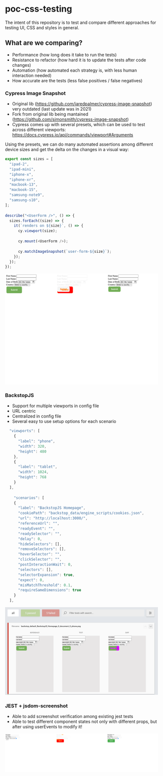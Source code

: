 # poc-css-testing

The intent of this repository is to test and compare different approaches for testing UI, CSS and styles in general.

## What are we comparing?

- Performance (how long does it take to run the tests)
- Resistance to refactor (how hard it is to update the tests after code changes)
- Automation (how automated each strategy is, with less human interaction needed)
- How accurate are the tests (less false positives / false negatives)

### Cypress Image Snapshot

- Original lib (https://github.com/jaredpalmer/cypress-image-snapshot) very outdated (last update was in 2021)
- Fork from original lib being mantained (https://github.com/simonsmith/cypress-image-snapshot)
- Cypress comes up with several presets, which can be used to test across different viewports: https://docs.cypress.io/api/commands/viewport#Arguments

Using the presets, we can do many automated assertions among different device sizes and get the delta on the changes in a visual way:

```javascript
export const sizes = [
  "ipad-2",
  "ipad-mini",
  "iphone-x",
  "iphone-xr",
  "macbook-13",
  "macbook-15",
  "samsung-note9",
  "samsung-s10",
];

describe("<UserForm />", () => {
  sizes.forEach((size) => {
    it(`renders on ${size}`, () => {
      cy.viewport(size);

      cy.mount(<UserForm />);

      cy.matchImageSnapshot(`user-form-${size}`);
    });
  });
});
```

![User Form iPhone X Diff](cypress/snapshots/src/components/UserForm/UserForm.cy.js/__diff_output__/user-form-iphone-x.diff.png)

### BackstopJS

- Support for multiple viewports in config file
- URL centric
- Centralized in config file
- Several easy to use setup options for each scenario

```javascript
  "viewports": [
    {
      "label": "phone",
      "width": 320,
      "height": 480
    },
    {
      "label": "tablet",
      "width": 1024,
      "height": 768
    }
  ],

    "scenarios": [
    {
      "label": "BackstopJS Homepage",
      "cookiePath": "backstop_data/engine_scripts/cookies.json",
      "url": "http://localhost:3000/",
      "referenceUrl": "",
      "readyEvent": "",
      "readySelector": "",
      "delay": 0,
      "hideSelectors": [],
      "removeSelectors": [],
      "hoverSelector": "",
      "clickSelector": "",
      "postInteractionWait": 0,
      "selectors": [],
      "selectorExpansion": true,
      "expect": 0,
      "misMatchThreshold": 0.1,
      "requireSameDimensions": true
    }
  ],
```

![iPhone  Diff](images/backstopJS-report.png)

### JEST + jsdom-screenshot

- Able to add screenshot verification among existing jest tests
- Able to test different component states not only with different props, but after using userEvents to modify it!

![Diff after userEvent](src/components/UserForm/__image_snapshots__/__diff_output__/user-form-spec-js-renders-component-and-matches-image-snapshot-1-snap-diff.png)
